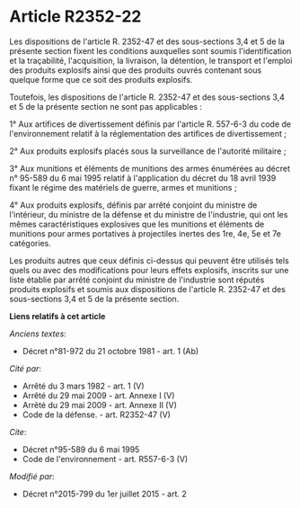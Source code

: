 # Article R2352-22

Les dispositions de l'article R. 2352-47 et des sous-sections 3,4 et 5 de la présente section fixent les conditions
auxquelles sont soumis l'identification et la traçabilité, l'acquisition, la livraison, la détention, le transport et
l'emploi des produits explosifs ainsi que des produits ouvrés contenant sous quelque forme que ce soit des produits
explosifs. 

Toutefois, les dispositions de l'article R. 2352-47 et des sous-sections 3,4 et 5 de la présente section ne sont pas
applicables : 

1° Aux artifices de divertissement définis par l'article R. 557-6-3 du code de l'environnement relatif à la réglementation
des artifices de divertissement ; 

2° Aux produits explosifs placés sous la surveillance de l'autorité militaire ; 

3° Aux munitions et éléments de munitions des armes énumérées au décret n° 95-589 du 6 mai 1995 relatif à l'application du
décret du 18 avril 1939 fixant le régime des matériels de guerre, armes et munitions ; 

4° Aux produits explosifs, définis par arrêté conjoint du ministre de l'intérieur, du ministre de la défense et du ministre
de l'industrie, qui ont les mêmes caractéristiques explosives que les munitions et éléments de munitions pour armes
portatives à projectiles inertes des 1re, 4e, 5e et 7e catégories. 

Les produits autres que ceux définis ci-dessus qui peuvent être utilisés tels quels ou avec des modifications pour leurs
effets explosifs, inscrits sur une liste établie par arrêté conjoint du ministre de l'industrie sont réputés produits
explosifs et soumis aux dispositions de l'article R. 2352-47 et des sous-sections 3,4 et 5 de la présente section.

**Liens relatifs à cet article**

_Anciens textes_:

  - Décret n°81-972 du 21 octobre 1981 - art. 1 (Ab)

_Cité par_:

  - Arrêté du 3 mars 1982 - art. 1 (V)
  - Arrêté du 29 mai 2009 - art. Annexe I (V)
  - Arrêté du 29 mai 2009 - art. Annexe II (V)
  - Code de la défense. - art. R2352-47 (V)

_Cite_:

  - Décret n°95-589 du 6 mai 1995
  - Code de l'environnement - art. R557-6-3 (V)

_Modifié par_:

  - Décret n°2015-799 du 1er juillet 2015 - art. 2
